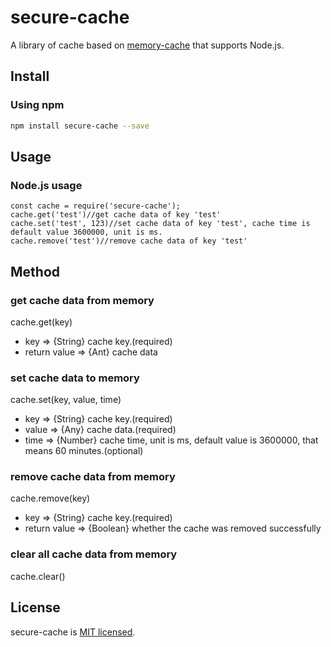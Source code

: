 # secure-cache
A library of cache based on [memory-cache](https://github.com/ptarjan/node-cache) that supports Node.js.

## Install
### Using npm
```bash
npm install secure-cache --save
```

## Usage
### Node.js usage
```
const cache = require('secure-cache');
cache.get('test')//get cache data of key 'test'
cache.set('test', 123)//set cache data of key 'test', cache time is default value 3600000, unit is ms.
cache.remove('test')//remove cache data of key 'test'
```

## Method
### get cache data from memory
cache.get(key)
- key => {String} cache key.(required)
- return value => {Ant} cache data

### set cache data to memory
cache.set(key, value, time)
- key => {String} cache key.(required)
- value => {Any} cache data.(required)
- time => {Number} cache time, unit is ms, default value is 3600000, that means 60 minutes.(optional)

### remove cache data from memory
cache.remove(key)
- key => {String} cache key.(required)
- return value => {Boolean} whether the cache was removed successfully

### clear all cache data from memory
cache.clear()

## License
secure-cache is [MIT licensed](https://github.com/AmoyDreamer/secure-cache/blob/master/LICENSE).
